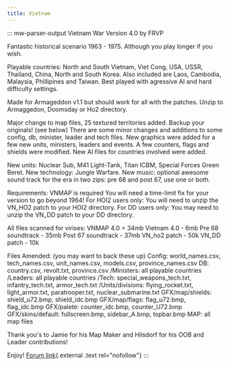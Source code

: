 ```yaml
---
title: Vietnam
---
```

::: mw-parser-output
Vietnam War Version 4.0 by FRVP

Fantastic historical scenario 1963 - 1975. Although you play longer if
you wish.

Playable countries: North and South Vietnam, Viet Cong, USA, USSR,
Thailand, China, North and South Korea. Also included are Laos,
Cambodia, Malaysia, Phillipines and Taiwan. Best played with agressive
AI and hard difficulty settings.

Made for Armageddon v1.1 but should work for all with the patches. Unzip
to Armaggedon, Doomsday or Ho2 directory.

Major change to map files, 25 textured territories added. Backup your
originals! (see below) There are some minor changes and additions to
some config, db, minister, leader and tech files. New graphics were
added for a few new units, ministers, leaders and events. A few
counters, flags and shields were modified. New AI files for countries
involved were added.

New units: Nuclear Sub, M41 Light-Tank, Titan ICBM, Special Forces Green
Beret. New technology: Jungle Warfare. New music: optional awesome sound
track for the era in two zips: pre 68 and post 67, use one or both.

Requirements: VNMAP is required You will need a time-limit fix for your
version to go beyond 1964! For HOI2 users only: You will need to unzip
the VN_HO2 patch to your HOI2 directory. For DD users only: You may need
to unzip the VN_DD patch to your DD directory.

All files scanned for virises: VNMAP 4.0 = 34mb Vietnam 4.0 - 6mb Pre 68
soundtrack - 35mb Post 67 soundtrack - 37mb VN_ho2 patch - 50k VN_DD
patch - 10k

Files Amended: (you may want to back these up) Config: world_names.csv,
tech_names.csv, unit_names.csv, models.csv, province_names.csv DB:
country.csv, revolt.txt, province.csv /Ministers: all playable countries
/Leaders: all playable countries /Tech: special_weapons_tech.txt,
infantry_tech.txt, armor_tech.txt /Units/divisions: flying_rocket.txt,
light_armor.txt, paratrooper.txt, nuclear_submarine.txt GFX/map/shields:
shield_u72.bmp, shield_idc.bmp GFX/map/flags: flag_u72.bmp, flag_idc.bmp
GFX/palete: counter_idc.bmp, counter_U72.bmp GFX/skins/default:
fullscreen.bmp, sidebar_A.bmp, topbar.bmp MAP: all map files

Thank you\'s to Jamie for his Map Maker and Hilsdorf for his OOB and
Leader contributions!

Enjoy! [Forum
link](http://forum.paradoxplaza.com/forum/showthread.php?t=391628){.external
.text rel="nofollow"}
:::
